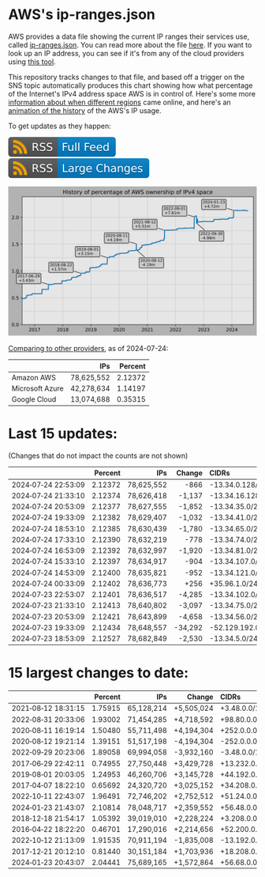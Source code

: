 # AWS's ip-ranges.json

AWS provides a data file showing the current IP ranges their
services use, called [ip-ranges.json](https://ip-ranges.amazonaws.com/ip-ranges.json).
You can read more about the file [here](https://docs.aws.amazon.com/general/latest/gr/aws-ip-ranges.html).
If you want to look up an IP address, you can see if it's from any of the cloud providers using [this tool](https://cloud-ips.s3-us-west-2.amazonaws.com/index.html).

This repository tracks changes to that file, and based off a trigger on the SNS 
topic automatically produces this chart showing how what percentage of the 
Internet's IPv4 address space AWS is in control of.  Here's some 
more [information about when different regions](announces.md) came 
online, and here's an [animation of the history](https://youtu.be/Su25yl7eol8) 
of the AWS's IP usage.

To get updates as they happen:

[![RSS Icon (Full Feed)](images/rss_badge.svg)](https://raw.githubusercontent.com/seligman/aws-ip-ranges/master/rss.xml)
[![RSS Icon (Large Changes)](images/rss_badge_partial.svg)](https://raw.githubusercontent.com/seligman/aws-ip-ranges/master/rss_big_changes.xml)

![History of AWS](history_count.svg)

[Comparing to other providers](https://github.com/seligman/cloud_sizes), as of 2024-07-24:

| | IPs | Percent |
| --- | ---: | ---: |
| Amazon AWS | 78,625,552 | 2.12372 |
| Microsoft Azure | 42,278,634 | 1.14197 |
| Google Cloud | 13,074,688 | 0.35315 |


# Last 15 updates:

(Changes that do not impact the counts are not shown)

| | Percent | IPs | Change | CIDRs |
| :--- | ---: | ---: | ---: | :--- |
| 2024&#8209;07&#8209;24&nbsp;22:53:09 | 2.12372 | 78,625,552 | -866 | -13.34.0.128/26,&nbsp;-13.34.4.64/26,&nbsp;-13.34.4.192/26,&nbsp;... |
| 2024&#8209;07&#8209;24&nbsp;21:33:10 | 2.12374 | 78,626,418 | -1,137 | -13.34.16.128/25,&nbsp;-13.34.18.128/25,&nbsp;-13.34.14.192/26,&nbsp;... |
| 2024&#8209;07&#8209;24&nbsp;20:53:09 | 2.12377 | 78,627,555 | -1,852 | -13.34.35.0/24,&nbsp;-13.34.37.0/24,&nbsp;-13.34.27.0/25,&nbsp;... |
| 2024&#8209;07&#8209;24&nbsp;19:33:09 | 2.12382 | 78,629,407 | -1,032 | -13.34.41.0/24,&nbsp;-13.34.45.0/24,&nbsp;-13.34.46.128/25,&nbsp;... |
| 2024&#8209;07&#8209;24&nbsp;18:53:10 | 2.12385 | 78,630,439 | -1,780 | -13.34.65.0/24,&nbsp;-13.34.51.128/25,&nbsp;-13.34.52.128/25,&nbsp;... |
| 2024&#8209;07&#8209;24&nbsp;17:33:10 | 2.12390 | 78,632,219 | -778 | -13.34.74.0/25,&nbsp;-13.34.71.192/26,&nbsp;-13.34.72.64/26,&nbsp;... |
| 2024&#8209;07&#8209;24&nbsp;16:53:09 | 2.12392 | 78,632,997 | -1,920 | -13.34.81.0/24,&nbsp;-13.34.85.0/24,&nbsp;-13.34.84.128/25,&nbsp;... |
| 2024&#8209;07&#8209;24&nbsp;15:33:10 | 2.12397 | 78,634,917 | -904 | -13.34.107.0/25,&nbsp;-13.34.108.128/25,&nbsp;-13.34.106.192/26,&nbsp;... |
| 2024&#8209;07&#8209;24&nbsp;14:53:09 | 2.12400 | 78,635,821 | -952 | -13.34.121.0/25,&nbsp;-13.34.124.0/25,&nbsp;-13.34.126.0/25,&nbsp;... |
| 2024&#8209;07&#8209;24&nbsp;00:33:09 | 2.12402 | 78,636,773 | +256 | +35.96.1.0/24 |
| 2024&#8209;07&#8209;23&nbsp;22:53:07 | 2.12401 | 78,636,517 | -4,285 | -13.34.102.0/24,&nbsp;-13.34.105.0/24,&nbsp;-13.34.119.0/24,&nbsp;... |
| 2024&#8209;07&#8209;23&nbsp;21:33:10 | 2.12413 | 78,640,802 | -3,097 | -13.34.75.0/24,&nbsp;-13.34.76.0/24,&nbsp;-13.34.82.0/24,&nbsp;... |
| 2024&#8209;07&#8209;23&nbsp;20:53:09 | 2.12421 | 78,643,899 | -4,658 | -13.34.56.0/23,&nbsp;-13.34.49.0/24,&nbsp;-13.34.60.0/24,&nbsp;... |
| 2024&#8209;07&#8209;23&nbsp;19:33:09 | 2.12434 | 78,648,557 | -34,292 | -52.129.192.0/18,&nbsp;-52.129.160.0/19,&nbsp;-52.129.144.0/20,&nbsp;... |
| 2024&#8209;07&#8209;23&nbsp;18:53:09 | 2.12527 | 78,682,849 | -2,530 | -13.34.5.0/24,&nbsp;-13.34.6.0/25,&nbsp;-13.34.71.0/25,&nbsp;... |


# 15 largest changes to date:

| | Percent | IPs | Change | CIDRs |
| :--- | ---: | ---: | ---: | :--- |
| 2021&#8209;08&#8209;12&nbsp;18:31:15 | 1.75915 | 65,128,214 | +5,505,024 | +3.48.0.0/12,&nbsp;+35.96.0.0/12,&nbsp;+3.152.0.0/13,&nbsp;... |
| 2022&#8209;08&#8209;31&nbsp;20:33:06 | 1.93002 | 71,454,285 | +4,718,592 | +98.80.0.0/12,&nbsp;+184.32.0.0/12,&nbsp;+13.184.0.0/13,&nbsp;... |
| 2020&#8209;08&#8209;11&nbsp;16:19:14 | 1.50480 | 55,711,498 | +4,194,304 | +252.0.0.0/10 |
| 2020&#8209;08&#8209;12&nbsp;19:21:14 | 1.39151 | 51,517,198 | -4,194,304 | -252.0.0.0/10 |
| 2022&#8209;09&#8209;29&nbsp;20:23:06 | 1.89058 | 69,994,058 | -3,932,160 | -3.48.0.0/12,&nbsp;-35.96.0.0/12,&nbsp;-3.240.0.0/13,&nbsp;... |
| 2017&#8209;06&#8209;29&nbsp;22:42:11 | 0.74955 | 27,750,448 | +3,429,728 | +13.232.0.0/13,&nbsp;+34.240.0.0/13,&nbsp;+35.168.0.0/13,&nbsp;... |
| 2019&#8209;08&#8209;01&nbsp;20:03:05 | 1.24953 | 46,260,706 | +3,145,728 | +44.192.0.0/10,&nbsp;-3.192.0.0/12 |
| 2017&#8209;04&#8209;07&nbsp;18:22:10 | 0.65692 | 24,320,720 | +3,025,152 | +34.208.0.0/12,&nbsp;+34.224.0.0/12,&nbsp;+13.58.0.0/15,&nbsp;... |
| 2022&#8209;10&#8209;11&nbsp;22:43:07 | 1.96491 | 72,746,202 | +2,752,512 | +51.24.0.0/13,&nbsp;+57.104.0.0/13,&nbsp;+51.20.0.0/14,&nbsp;... |
| 2024&#8209;01&#8209;23&nbsp;21:43:07 | 2.10814 | 78,048,717 | +2,359,552 | +56.48.0.0/13,&nbsp;+16.28.0.0/14,&nbsp;+16.64.0.0/14,&nbsp;... |
| 2018&#8209;12&#8209;18&nbsp;21:54:17 | 1.05392 | 39,019,010 | +2,228,224 | +3.208.0.0/12,&nbsp;+3.224.0.0/12,&nbsp;+13.48.0.0/15 |
| 2016&#8209;04&#8209;22&nbsp;18:22:20 | 0.46701 | 17,290,016 | +2,214,656 | +52.200.0.0/13,&nbsp;+52.208.0.0/13,&nbsp;+52.36.0.0/14,&nbsp;... |
| 2022&#8209;10&#8209;12&nbsp;21:13:09 | 1.91535 | 70,911,194 | -1,835,008 | -13.192.0.0/13,&nbsp;-16.28.0.0/14,&nbsp;-40.172.0.0/14,&nbsp;... |
| 2017&#8209;12&#8209;21&nbsp;20:12:10 | 0.81440 | 30,151,184 | +1,703,936 | +18.208.0.0/13,&nbsp;+18.204.0.0/14,&nbsp;+18.224.0.0/14,&nbsp;... |
| 2024&#8209;01&#8209;23&nbsp;20:43:07 | 2.04441 | 75,689,165 | +1,572,864 | +56.68.0.0/14,&nbsp;+56.128.0.0/14,&nbsp;+56.136.0.0/14,&nbsp;... |
